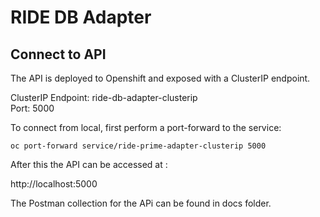 # RIDE DB Adapter  



## Connect to API  

The API is deployed to Openshift and exposed with a ClusterIP endpoint.   

ClusterIP Endpoint: ride-db-adapter-clusterip  
Port: 5000  

To connect from local, first perform a port-forward to the service:  

```
oc port-forward service/ride-prime-adapter-clusterip 5000  
```  

After this the API can be accessed at :

http://localhost:5000  

The Postman collection for the APi can be found in docs folder.  